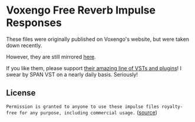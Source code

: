 # Voxengo Free Reverb Impulse Responses

These files were originally published on Voxengo's website, but were taken down recently.

However, they are still mirrored [here](https://oramics.github.io/sampled/IR/Voxengo/).

If you like them, please support [their amazing line of VSTs and plugins](https://www.voxengo.com/)! I swear by SPAN VST on a nearly daily basis. Seriously!

## License

`Permission is granted to anyone to use these impulse files royalty-free for any purpose, including commercial usage.` ([source](https://oramics.github.io/sampled/IR/Voxengo/))

